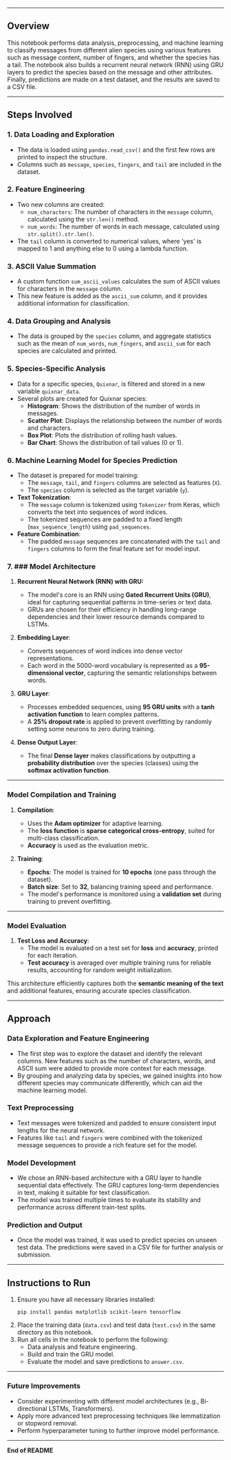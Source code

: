 
---

## **Overview**

This notebook performs data analysis, preprocessing, and machine learning to classify messages from different alien species using various features such as message content, number of fingers, and whether the species has a tail. The notebook also builds a recurrent neural network (RNN) using GRU layers to predict the species based on the message and other attributes. Finally, predictions are made on a test dataset, and the results are saved to a CSV file.

---

## **Steps Involved**

### 1. **Data Loading and Exploration**
   - The data is loaded using `pandas.read_csv()` and the first few rows are printed to inspect the structure.
   - Columns such as `message`, `species`, `fingers`, and `tail` are included in the dataset.

### 2. **Feature Engineering**
   - Two new columns are created:
     - `num_characters`: The number of characters in the `message` column, calculated using the `str.len()` method.
     - `num_words`: The number of words in each message, calculated using `str.split().str.len()`.
   - The `tail` column is converted to numerical values, where 'yes' is mapped to 1 and anything else to 0 using a lambda function.

### 3. **ASCII Value Summation**
   - A custom function `sum_ascii_values` calculates the sum of ASCII values for characters in the `message` column.
   - This new feature is added as the `ascii_sum` column, and it provides additional information for classification.

### 4. **Data Grouping and Analysis**
   - The data is grouped by the `species` column, and aggregate statistics such as the mean of `num_words`, `num_fingers`, and `ascii_sum` for each species are calculated and printed.

### 5. **Species-Specific Analysis**
   - Data for a specific species, `Quixnar`, is filtered and stored in a new variable `quixnar_data`.
   - Several plots are created for Quixnar species:
     - **Histogram**: Shows the distribution of the number of words in messages.
     - **Scatter Plot**: Displays the relationship between the number of words and characters.
     - **Box Plot**: Plots the distribution of rolling hash values.
     - **Bar Chart**: Shows the distribution of tail values (0 or 1).

### 6. **Machine Learning Model for Species Prediction**
   - The dataset is prepared for model training:
     - The `message`, `tail`, and `fingers` columns are selected as features (`X`).
     - The `species` column is selected as the target variable (`y`).
   - **Text Tokenization**:
     - The `message` column is tokenized using `Tokenizer` from Keras, which converts the text into sequences of word indices.
     - The tokenized sequences are padded to a fixed length (`max_sequence_length`) using `pad_sequences`.
   - **Feature Combination**:
     - The padded `message` sequences are concatenated with the `tail` and `fingers` columns to form the final feature set for model input.

### 7. ### Model Architecture

1. **Recurrent Neural Network (RNN) with GRU:**
   - The model's core is an RNN using **Gated Recurrent Units (GRU)**, ideal for capturing sequential patterns in time-series or text data.
   - GRUs are chosen for their efficiency in handling long-range dependencies and their lower resource demands compared to LSTMs.

2. **Embedding Layer**:
   - Converts sequences of word indices into dense vector representations.
   - Each word in the 5000-word vocabulary is represented as a **95-dimensional vector**, capturing the semantic relationships between words.

3. **GRU Layer**:
   - Processes embedded sequences, using **95 GRU units** with a **tanh activation function** to learn complex patterns.
   - A **25% dropout rate** is applied to prevent overfitting by randomly setting some neurons to zero during training.

4. **Dense Output Layer**:
   - The final **Dense layer** makes classifications by outputting a **probability distribution** over the species (classes) using the **softmax activation function**.

---

### Model Compilation and Training

1. **Compilation**:
   - Uses the **Adam optimizer** for adaptive learning.
   - The **loss function** is **sparse categorical cross-entropy**, suited for multi-class classification.
   - **Accuracy** is used as the evaluation metric.

2. **Training**:
   - **Epochs**: The model is trained for **10 epochs** (one pass through the dataset).
   - **Batch size**: Set to **32**, balancing training speed and performance.
   - The model's performance is monitored using a **validation set** during training to prevent overfitting.

---

### Model Evaluation

1. **Test Loss and Accuracy**:
   - The model is evaluated on a test set for **loss** and **accuracy**, printed for each iteration.
   - **Test accuracy** is averaged over multiple training runs for reliable results, accounting for random weight initialization.

This architecture efficiently captures both the **semantic meaning of the text** and additional features, ensuring accurate species classification.

---

## **Approach**

### **Data Exploration and Feature Engineering**
- The first step was to explore the dataset and identify the relevant columns. New features such as the number of characters, words, and ASCII sum were added to provide more context for each message.
- By grouping and analyzing data by species, we gained insights into how different species may communicate differently, which can aid the machine learning model.

### **Text Preprocessing**
- Text messages were tokenized and padded to ensure consistent input lengths for the neural network.
- Features like `tail` and `fingers` were combined with the tokenized message sequences to provide a rich feature set for the model.

### **Model Development**
- We chose an RNN-based architecture with a GRU layer to handle sequential data effectively. The GRU captures long-term dependencies in text, making it suitable for text classification.
- The model was trained multiple times to evaluate its stability and performance across different train-test splits.

### **Prediction and Output**
- Once the model was trained, it was used to predict species on unseen test data. The predictions were saved in a CSV file for further analysis or submission.

---

## **Instructions to Run**
1. Ensure you have all necessary libraries installed:
   ```
   pip install pandas matplotlib scikit-learn tensorflow
   ```
2. Place the training data (`data.csv`) and test data (`test.csv`) in the same directory as this notebook.
3. Run all cells in the notebook to perform the following:
   - Data analysis and feature engineering.
   - Build and train the GRU model.
   - Evaluate the model and save predictions to `answer.csv`.

---

### **Future Improvements**
- Consider experimenting with different model architectures (e.g., Bi-directional LSTMs, Transformers).
- Apply more advanced text preprocessing techniques like lemmatization or stopword removal.
- Perform hyperparameter tuning to further improve model performance.

---

**End of README**

